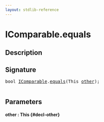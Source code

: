 ```yaml
---
layout: stdlib-reference
---
```


# IComparable\.equals

## Description





## Signature 

<pre>
<span class="code_keyword">bool</span> <a href="/stdlib-reference/interfaces/IComparable/index" class="code_type">IComparable</a>.<a href="/stdlib-reference/interfaces/IComparable/equals">equals</a>(<span class="code_keyword">This</span> <a href="/stdlib-reference/interfaces/IComparable/equals#decl-other" class="code_param">other</a>);

</pre>

## Parameters

#### other  : This {#decl-other}

